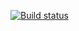 [![Build status](https://ci.appveyor.com/api/projects/status/q3f6q6onq2rty5sc/branch/main?svg=true)](https://ci.appveyor.com/project/DaryaM/2-1-interfacetest/branch/main)